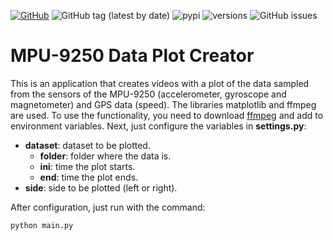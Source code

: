 [![GitHub](https://img.shields.io/github/license/Intelligent-Vehicle-Perception/MPU-9250-Data-Plot-Video-Creator)](LICENSE) 
![GitHub tag (latest by date)](https://img.shields.io/github/v/tag/Intelligent-Vehicle-Perception/MPU-9250-Data-Plot-Video-Creator) 
![pypi](https://img.shields.io/pypi/v/pybadges.svg)
![versions](https://img.shields.io/pypi/pyversions/pybadges.svg)
![GitHub issues](https://img.shields.io/github/issues/Intelligent-Vehicle-Perception/MPU-9250-Data-Plot-Video-Creator) 

# MPU-9250 Data Plot Creator

This is an application that creates videos with a plot of the data sampled from the sensors of the MPU-9250 (accelerometer, gyroscope and magnetometer) and GPS data (speed). The libraries matplotlib and ffmpeg are used. To use the functionality, you need to download [ffmpeg](https://ffmpeg.org/download.html) and add to environment variables. Next, just configure the variables in **settings.py**:

- **dataset**: dataset to be plotted.
    - **folder**: folder where the data is.
    - **ini**: time the plot starts.
    - **end**: time the plot ends.
- **side**: side to be plotted (left or right).

After configuration, just run with the command:

```bash
python main.py
```